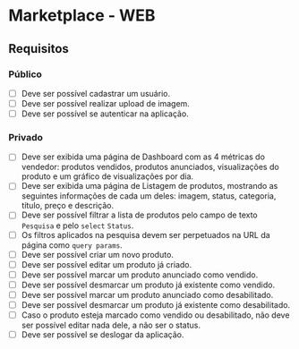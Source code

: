 # Marketplace - WEB

## Requisitos

### Público

- [ ] Deve ser possível cadastrar um usuário.
- [ ] Deve ser possível realizar upload de imagem.
- [ ] Deve ser possível se autenticar na aplicação.

### Privado
- [ ] Deve ser exibida uma página de Dashboard com as 4 métricas do vendedor: produtos vendidos, produtos anunciados, visualizações do produto e um gráfico de visualizações por dia.
- [ ] Deve ser exibida uma página de Listagem de produtos, mostrando as seguintes informações de cada um deles: imagem, status, categoria, título, preço e descrição.
- [ ] Deve ser possível filtrar a lista de produtos pelo campo de texto `Pesquisa` e pelo `select` `Status`.
- [ ] Os filtros aplicados na pesquisa devem ser perpetuados na URL da página como `query params`.
- [ ] Deve ser possível criar um novo produto.
- [ ] Deve ser possível editar um produto já criado.
- [ ] Deve ser possível marcar um produto anunciado como vendido.
- [ ] Deve ser possível desmarcar um produto já existente como vendido.
- [ ] Deve ser possível marcar um produto anunciado como desabilitado.
- [ ] Deve ser possível desmarcar um produto já existente como desabilitado.
- [ ] Caso o produto esteja marcado como vendido ou desabilitado, não deve ser possível editar nada dele, a não ser o status.
- [ ] Deve ser possível se deslogar da aplicação.